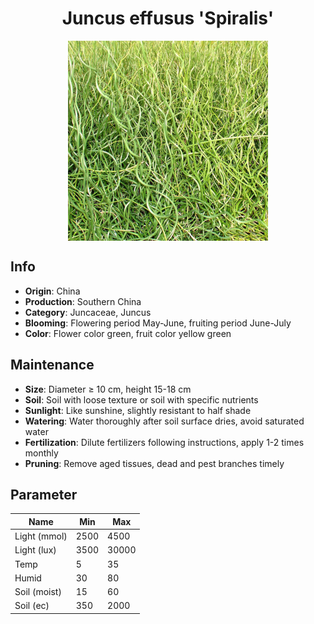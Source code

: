 <h1 align='center'>Juncus effusus 'Spiralis'</h1>
<p align="center">
    <img 
        align='center'
        width='320'
        src="../images/juncus effusus spiralis.png" 
        alt='Juncus effusus 'Spiralis'' />
</p>

## Info

 - **Origin**: China
 - **Production**: Southern China
 - **Category**: Juncaceae, Juncus
 - **Blooming**: Flowering period May-June, fruiting period June-July
 - **Color**: Flower color green, fruit color yellow green

## Maintenance

 - **Size**: Diameter ≥ 10 cm, height 15-18 cm
 - **Soil**: Soil with loose texture or soil with specific nutrients
 - **Sunlight**: Like sunshine, slightly resistant to half shade
 - **Watering**: Water thoroughly after soil surface dries, avoid saturated water
 - **Fertilization**: Dilute fertilizers following instructions, apply 1-2 times monthly
 - **Pruning**: Remove aged tissues, dead and pest branches timely

## Parameter

| Name         | Min  | Max   |
|--------------|------|-------|
| Light (mmol) | 2500 | 4500  |
| Light (lux)  | 3500 | 30000 |
| Temp         | 5    | 35    |
| Humid        | 30   | 80    |
| Soil (moist) | 15   | 60    |
| Soil (ec)    | 350  | 2000  |